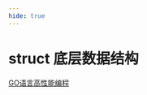 ```yaml
---
hide: true
---
```

# struct 底层数据结构


[GO语言高性能编程](https://geektutu.com/post/high-performance-go.html)
